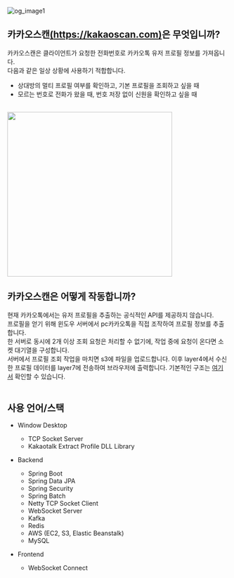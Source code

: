 ![og_image1](https://user-images.githubusercontent.com/99597985/209767752-fbb1da3a-c0cb-41c8-89c4-9da6fa8f4a95.png)

카카오스캔[(https://kakaoscan.com)](https://kakaoscan.com)은 무엇입니까?
--------------------------------------
카카오스캔은 클라이언트가 요청한 전화번호로 카카오톡 유저 프로필 정보를 가져옵니다.<br>
다음과 같은 일상 상황에 사용하기 적합합니다.

* 상대방의 멀티 프로필 여부를 확인하고, 기본 프로필을 조회하고 싶을 때
* 모르는 번호로 전화가 왔을 때, 번호 저장 없이 신원을 확인하고 싶을 때<br/><br/>
<img src="https://github.com/ekfkawl/kakaoscan/blob/main/preview.gif?raw=true" width="375"/>

카카오스캔은 어떻게 작동합니까?
--------------------------------------
현재 카카오톡에서는 유저 프로필을 추출하는 공식적인 API를 제공하지 않습니다.<br>
프로필을 얻기 위해 윈도우 서버에서 pc카카오톡을 직접 조작하여 프로필 정보를 추출합니다.<br>
한 서버로 동시에 2개 이상 조회 요청은 처리할 수 없기에, 작업 중에 요청이 온다면 소켓 대기열을 구성합니다.<br>
서버에서 프로필 조회 작업을 마치면 s3에 파일을 업로드합니다. 이후 layer4에서 수신한 프로필 데이터를 layer7에 전송하여 브라우저에 출력합니다.
기본적인 구조는 [여기서](https://user-images.githubusercontent.com/99597985/204060706-0c8c0c84-0ea2-4b18-af25-5e865feac6d9.png) 확인할 수 있습니다.<br/><br/>


사용 언어/스택
--------------------------------------
* Window Desktop
  * TCP Socket Server
  * Kakaotalk Extract Profile DLL Library
  
* Backend
  * Spring Boot
  * Spring Data JPA
  * Spring Security
  * Spring Batch
  * Netty TCP Socket Client
  * WebSocket Server
  * Kafka
  * Redis
  * AWS (EC2, S3, Elastic Beanstalk)
  * MySQL
  
* Frontend
  * WebSocket Connect
  
